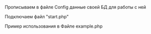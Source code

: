 Прописываем в файле Config данные своей БД для работы с ней

Подключаем файл "start.php"

Пример использования в Файле example.php
